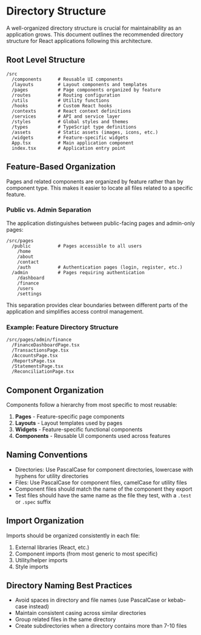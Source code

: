 # Directory Structure

A well-organized directory structure is crucial for maintainability as an application grows. This document outlines the recommended directory structure for React applications following this architecture.

## Root Level Structure

```
/src
  /components      # Reusable UI components
  /layouts         # Layout components and templates
  /pages           # Page components organized by feature
  /routes          # Routing configuration
  /utils           # Utility functions
  /hooks           # Custom React hooks
  /contexts        # React context definitions
  /services        # API and service layer
  /styles          # Global styles and themes
  /types           # TypeScript type definitions
  /assets          # Static assets (images, icons, etc.)
  /widgets         # Feature-specific widgets
  App.tsx          # Main application component
  index.tsx        # Application entry point
```

## Feature-Based Organization

Pages and related components are organized by feature rather than by component type. This makes it easier to locate all files related to a specific feature.

### Public vs. Admin Separation

The application distinguishes between public-facing pages and admin-only pages:

```
/src/pages
  /public          # Pages accessible to all users
    /home
    /about
    /contact
    /auth          # Authentication pages (login, register, etc.)
  /admin           # Pages requiring authentication
    /dashboard
    /finance
    /users
    /settings
```

This separation provides clear boundaries between different parts of the application and simplifies access control management.

### Example: Feature Directory Structure

```
/src/pages/admin/finance
  /FinanceDashboardPage.tsx
  /TransactionsPage.tsx
  /AccountsPage.tsx
  /ReportsPage.tsx
  /StatementsPage.tsx
  /ReconciliationPage.tsx
```

## Component Organization

Components follow a hierarchy from most specific to most reusable:

1. **Pages** - Feature-specific page components
2. **Layouts** - Layout templates used by pages
3. **Widgets** - Feature-specific functional components
4. **Components** - Reusable UI components used across features

## Naming Conventions

- Directories: Use PascalCase for component directories, lowercase with hyphens for utility directories
- Files: Use PascalCase for component files, camelCase for utility files
- Component files should match the name of the component they export
- Test files should have the same name as the file they test, with a `.test` or `.spec` suffix

## Import Organization

Imports should be organized consistently in each file:

1. External libraries (React, etc.)
2. Component imports (from most generic to most specific)
3. Utility/helper imports
4. Style imports

## Directory Naming Best Practices

- Avoid spaces in directory and file names (use PascalCase or kebab-case instead)
- Maintain consistent casing across similar directories
- Group related files in the same directory
- Create subdirectories when a directory contains more than 7-10 files
